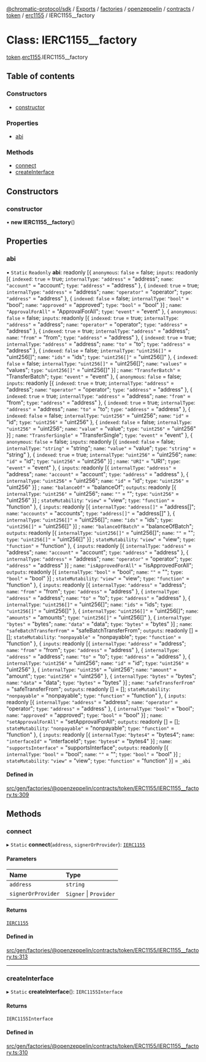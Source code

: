 [@chromatic-protocol/sdk](../README.md) / [Exports](../modules.md) / [factories](../modules/factories.md) / [openzeppelin](../modules/factories.openzeppelin.md) / [contracts](../modules/factories.openzeppelin.contracts.md) / [token](../modules/factories.openzeppelin.contracts.token.md) / [erc1155](../modules/factories.openzeppelin.contracts.token.erc1155.md) / IERC1155\_\_factory

# Class: IERC1155\_\_factory

[token](../modules/factories.openzeppelin.contracts.token.md).[erc1155](../modules/factories.openzeppelin.contracts.token.erc1155.md).IERC1155__factory

## Table of contents

### Constructors

- [constructor](factories.openzeppelin.contracts.token.erc1155.IERC1155__factory.md#constructor)

### Properties

- [abi](factories.openzeppelin.contracts.token.erc1155.IERC1155__factory.md#abi)

### Methods

- [connect](factories.openzeppelin.contracts.token.erc1155.IERC1155__factory.md#connect)
- [createInterface](factories.openzeppelin.contracts.token.erc1155.IERC1155__factory.md#createinterface)

## Constructors

### constructor

• **new IERC1155__factory**()

## Properties

### abi

▪ `Static` `Readonly` **abi**: readonly [{ `anonymous`: ``false`` = false; `inputs`: readonly [{ `indexed`: ``true`` = true; `internalType`: ``"address"`` = "address"; `name`: ``"account"`` = "account"; `type`: ``"address"`` = "address" }, { `indexed`: ``true`` = true; `internalType`: ``"address"`` = "address"; `name`: ``"operator"`` = "operator"; `type`: ``"address"`` = "address" }, { `indexed`: ``false`` = false; `internalType`: ``"bool"`` = "bool"; `name`: ``"approved"`` = "approved"; `type`: ``"bool"`` = "bool" }] ; `name`: ``"ApprovalForAll"`` = "ApprovalForAll"; `type`: ``"event"`` = "event" }, { `anonymous`: ``false`` = false; `inputs`: readonly [{ `indexed`: ``true`` = true; `internalType`: ``"address"`` = "address"; `name`: ``"operator"`` = "operator"; `type`: ``"address"`` = "address" }, { `indexed`: ``true`` = true; `internalType`: ``"address"`` = "address"; `name`: ``"from"`` = "from"; `type`: ``"address"`` = "address" }, { `indexed`: ``true`` = true; `internalType`: ``"address"`` = "address"; `name`: ``"to"`` = "to"; `type`: ``"address"`` = "address" }, { `indexed`: ``false`` = false; `internalType`: ``"uint256[]"`` = "uint256[]"; `name`: ``"ids"`` = "ids"; `type`: ``"uint256[]"`` = "uint256[]" }, { `indexed`: ``false`` = false; `internalType`: ``"uint256[]"`` = "uint256[]"; `name`: ``"values"`` = "values"; `type`: ``"uint256[]"`` = "uint256[]" }] ; `name`: ``"TransferBatch"`` = "TransferBatch"; `type`: ``"event"`` = "event" }, { `anonymous`: ``false`` = false; `inputs`: readonly [{ `indexed`: ``true`` = true; `internalType`: ``"address"`` = "address"; `name`: ``"operator"`` = "operator"; `type`: ``"address"`` = "address" }, { `indexed`: ``true`` = true; `internalType`: ``"address"`` = "address"; `name`: ``"from"`` = "from"; `type`: ``"address"`` = "address" }, { `indexed`: ``true`` = true; `internalType`: ``"address"`` = "address"; `name`: ``"to"`` = "to"; `type`: ``"address"`` = "address" }, { `indexed`: ``false`` = false; `internalType`: ``"uint256"`` = "uint256"; `name`: ``"id"`` = "id"; `type`: ``"uint256"`` = "uint256" }, { `indexed`: ``false`` = false; `internalType`: ``"uint256"`` = "uint256"; `name`: ``"value"`` = "value"; `type`: ``"uint256"`` = "uint256" }] ; `name`: ``"TransferSingle"`` = "TransferSingle"; `type`: ``"event"`` = "event" }, { `anonymous`: ``false`` = false; `inputs`: readonly [{ `indexed`: ``false`` = false; `internalType`: ``"string"`` = "string"; `name`: ``"value"`` = "value"; `type`: ``"string"`` = "string" }, { `indexed`: ``true`` = true; `internalType`: ``"uint256"`` = "uint256"; `name`: ``"id"`` = "id"; `type`: ``"uint256"`` = "uint256" }] ; `name`: ``"URI"`` = "URI"; `type`: ``"event"`` = "event" }, { `inputs`: readonly [{ `internalType`: ``"address"`` = "address"; `name`: ``"account"`` = "account"; `type`: ``"address"`` = "address" }, { `internalType`: ``"uint256"`` = "uint256"; `name`: ``"id"`` = "id"; `type`: ``"uint256"`` = "uint256" }] ; `name`: ``"balanceOf"`` = "balanceOf"; `outputs`: readonly [{ `internalType`: ``"uint256"`` = "uint256"; `name`: ``""`` = ""; `type`: ``"uint256"`` = "uint256" }] ; `stateMutability`: ``"view"`` = "view"; `type`: ``"function"`` = "function" }, { `inputs`: readonly [{ `internalType`: ``"address[]"`` = "address[]"; `name`: ``"accounts"`` = "accounts"; `type`: ``"address[]"`` = "address[]" }, { `internalType`: ``"uint256[]"`` = "uint256[]"; `name`: ``"ids"`` = "ids"; `type`: ``"uint256[]"`` = "uint256[]" }] ; `name`: ``"balanceOfBatch"`` = "balanceOfBatch"; `outputs`: readonly [{ `internalType`: ``"uint256[]"`` = "uint256[]"; `name`: ``""`` = ""; `type`: ``"uint256[]"`` = "uint256[]" }] ; `stateMutability`: ``"view"`` = "view"; `type`: ``"function"`` = "function" }, { `inputs`: readonly [{ `internalType`: ``"address"`` = "address"; `name`: ``"account"`` = "account"; `type`: ``"address"`` = "address" }, { `internalType`: ``"address"`` = "address"; `name`: ``"operator"`` = "operator"; `type`: ``"address"`` = "address" }] ; `name`: ``"isApprovedForAll"`` = "isApprovedForAll"; `outputs`: readonly [{ `internalType`: ``"bool"`` = "bool"; `name`: ``""`` = ""; `type`: ``"bool"`` = "bool" }] ; `stateMutability`: ``"view"`` = "view"; `type`: ``"function"`` = "function" }, { `inputs`: readonly [{ `internalType`: ``"address"`` = "address"; `name`: ``"from"`` = "from"; `type`: ``"address"`` = "address" }, { `internalType`: ``"address"`` = "address"; `name`: ``"to"`` = "to"; `type`: ``"address"`` = "address" }, { `internalType`: ``"uint256[]"`` = "uint256[]"; `name`: ``"ids"`` = "ids"; `type`: ``"uint256[]"`` = "uint256[]" }, { `internalType`: ``"uint256[]"`` = "uint256[]"; `name`: ``"amounts"`` = "amounts"; `type`: ``"uint256[]"`` = "uint256[]" }, { `internalType`: ``"bytes"`` = "bytes"; `name`: ``"data"`` = "data"; `type`: ``"bytes"`` = "bytes" }] ; `name`: ``"safeBatchTransferFrom"`` = "safeBatchTransferFrom"; `outputs`: readonly [] = []; `stateMutability`: ``"nonpayable"`` = "nonpayable"; `type`: ``"function"`` = "function" }, { `inputs`: readonly [{ `internalType`: ``"address"`` = "address"; `name`: ``"from"`` = "from"; `type`: ``"address"`` = "address" }, { `internalType`: ``"address"`` = "address"; `name`: ``"to"`` = "to"; `type`: ``"address"`` = "address" }, { `internalType`: ``"uint256"`` = "uint256"; `name`: ``"id"`` = "id"; `type`: ``"uint256"`` = "uint256" }, { `internalType`: ``"uint256"`` = "uint256"; `name`: ``"amount"`` = "amount"; `type`: ``"uint256"`` = "uint256" }, { `internalType`: ``"bytes"`` = "bytes"; `name`: ``"data"`` = "data"; `type`: ``"bytes"`` = "bytes" }] ; `name`: ``"safeTransferFrom"`` = "safeTransferFrom"; `outputs`: readonly [] = []; `stateMutability`: ``"nonpayable"`` = "nonpayable"; `type`: ``"function"`` = "function" }, { `inputs`: readonly [{ `internalType`: ``"address"`` = "address"; `name`: ``"operator"`` = "operator"; `type`: ``"address"`` = "address" }, { `internalType`: ``"bool"`` = "bool"; `name`: ``"approved"`` = "approved"; `type`: ``"bool"`` = "bool" }] ; `name`: ``"setApprovalForAll"`` = "setApprovalForAll"; `outputs`: readonly [] = []; `stateMutability`: ``"nonpayable"`` = "nonpayable"; `type`: ``"function"`` = "function" }, { `inputs`: readonly [{ `internalType`: ``"bytes4"`` = "bytes4"; `name`: ``"interfaceId"`` = "interfaceId"; `type`: ``"bytes4"`` = "bytes4" }] ; `name`: ``"supportsInterface"`` = "supportsInterface"; `outputs`: readonly [{ `internalType`: ``"bool"`` = "bool"; `name`: ``""`` = ""; `type`: ``"bool"`` = "bool" }] ; `stateMutability`: ``"view"`` = "view"; `type`: ``"function"`` = "function" }] = `_abi`

#### Defined in

[src/gen/factories/@openzeppelin/contracts/token/ERC1155/IERC1155__factory.ts:309](https://github.com/chromatic-protocol/sdk/blob/e3e1a39/src/gen/factories/@openzeppelin/contracts/token/ERC1155/IERC1155__factory.ts#L309)

## Methods

### connect

▸ `Static` **connect**(`address`, `signerOrProvider`): [`IERC1155`](../interfaces/openzeppelin.contracts.token.erc1155.IERC1155.md)

#### Parameters

| Name | Type |
| :------ | :------ |
| `address` | `string` |
| `signerOrProvider` | `Signer` \| `Provider` |

#### Returns

[`IERC1155`](../interfaces/openzeppelin.contracts.token.erc1155.IERC1155.md)

#### Defined in

[src/gen/factories/@openzeppelin/contracts/token/ERC1155/IERC1155__factory.ts:313](https://github.com/chromatic-protocol/sdk/blob/e3e1a39/src/gen/factories/@openzeppelin/contracts/token/ERC1155/IERC1155__factory.ts#L313)

___

### createInterface

▸ `Static` **createInterface**(): `IERC1155Interface`

#### Returns

`IERC1155Interface`

#### Defined in

[src/gen/factories/@openzeppelin/contracts/token/ERC1155/IERC1155__factory.ts:310](https://github.com/chromatic-protocol/sdk/blob/e3e1a39/src/gen/factories/@openzeppelin/contracts/token/ERC1155/IERC1155__factory.ts#L310)
